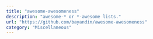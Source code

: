 ```yaml
---
title: "awesome-awesomeness"
description: "awesome-* or *-awesome lists."
url: "https://github.com/bayandin/awesome-awesomeness"
category: "Miscellaneous"
---
```


